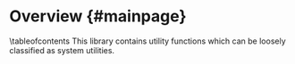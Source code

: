 Overview					{#mainpage}
========
\tableofcontents
This library contains utility functions which can be loosely classified as
system utilities.
